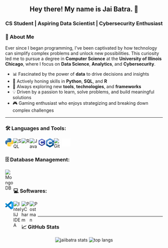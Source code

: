 <h2 align="center">Hey there! My name is Jai Batra. 👋</h2>
<h3 align="center">CS Student | Aspiring Data Scientist | Cybersecurity Enthusiast</h3>


### 🚀 About Me

Ever since I began programming, I’ve been captivated by how technology can simplify complex problems and unlock new possibilities. This curiosity led me to pursue a degree in **Computer Science** at the **University of Illinois Chicago**, where I focus on **Data Science**, **Analytics**, and **Cybersecurity**.

- 📊 Fascinated by the power of **data** to drive decisions and insights  
- 🧠 Actively honing skills in **Python**, **SQL**, and **R**  
- 🔧 Always exploring new **tools**, **technologies**, and **frameworks**  
- 💡 Driven by a passion to learn, solve problems, and build meaningful solutions  
- 🎮 Gaming enthusiast who enjoys strategizing and breaking down complex challenges

---

### 🛠️ Languages and Tools:

<a href="https://www.python.org" target="_blank">
  <img align="left" alt="Python" width="26px" src="https://github.com/Aakarsh-B/trying-repos/blob/master/python-5.svg?raw=true" />
</a>
<a href="https://www.w3schools.com/sql/" target="_blank">
  <img align="left" alt="SQL" width="26px" src="https://cdn.jsdelivr.net/gh/devicons/devicon/icons/mysql/mysql-original.svg" />
</a>
<a href="https://www.r-project.org/" target="_blank">
  <img align="left" alt="R" width="26px" src="https://cdn.jsdelivr.net/gh/devicons/devicon/icons/r/r-original.svg" />
</a>
<a href="https://www.java.com/" target="_blank">
  <img align="left" alt="Java" width="26px" src="https://cdn.jsdelivr.net/gh/devicons/devicon/icons/java/java-original.svg" />
</a>
<a href="https://www.cprogramming.com/" target="_blank">
  <img align="left" alt="C" width="26px" src="https://github.com/Aakarsh-B/trying-repos/blob/master/c-programming.png" />
</a>
<a href="https://www.w3schools.com/cpp/" target="_blank">
  <img align="left" alt="C++" width="26px" src="https://github.com/Aakarsh-B/trying-repos/blob/master/c++.png" />
</a>
<a href="https://git-scm.com/" target="_blank">
  <img align="left" alt="Git" width="26px" src="https://www.vectorlogo.zone/logos/git-scm/git-scm-icon.svg" />
</a>
<img align="left" alt="GitHub" width="26px" src="https://github.com/Aakarsh-B/trying-repos/blob/master/github.svg" />

<br />
<br />

### 🗄️ Database Management:

<a href="https://www.mongodb.com/" target="_blank">
  <img align="left" alt="MongoDB" width="26px" src="https://cdn.jsdelivr.net/gh/devicons/devicon/icons/mongodb/mongodb-original.svg" />
</a>

<br />
<br />

### 💻 Softwares:

<a href="https://code.visualstudio.com/" target="_blank">
  <img align="left" alt="Visual Studio Code" width="26px" src="https://raw.githubusercontent.com/github/explore/80688e429a7d4ef2fca1e82350fe8e3517d3494d/topics/visual-studio-code/visual-studio-code.png" />
</a>
<a href="https://www.jetbrains.com/idea/" target="_blank">
  <img align="left" alt="IntelliJ IDEA" width="26px" src="https://cdn.jsdelivr.net/gh/devicons/devicon/icons/intellij/intellij-original.svg" />
</a>
<a href="https://www.jetbrains.com/pycharm/" target="_blank">
  <img align="left" alt="PyCharm" width="26px" src="https://cdn.jsdelivr.net/gh/devicons/devicon/icons/pycharm/pycharm-original.svg" />
</a>
<a href="https://www.postman.com/" target="_blank">
  <img align="left" alt="Postman" width="26px" src="https://cdn.jsdelivr.net/gh/devicons/devicon/icons/postman/postman-original.svg" />
</a>

<br />
<br />

---

### 📈 GitHub Stats

<p align="center">
  <img src="https://github-readme-stats.vercel.app/api?username=jaiibatra&show_icons=true&theme=radical" alt="jaiibatra stats"/>
  <img src="https://github-readme-stats.vercel.app/api/top-langs/?username=jaiibatra&layout=compact&theme=radical" alt="top langs"/>
</p>




<!---
jaiibatra/jaiibatra is a ✨ special ✨ repository because its `README.md` (this file) appears on your GitHub profile.
You can click the Preview link to take a look at your changes.
--->
